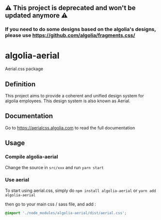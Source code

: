 ## ⚠️ This project is deprecated and won't be updated anymore ⚠️
### If you need to do some designs based on the algolia's designs, please use https://github.com/algolia/fragments.css/

# algolia-aerial
Aerial.css package

## Definition
This project aims to provide a coherent and unified design system for algolia employees.
This design system is also known as Aerial.

## Documentation
Go to https://aerialcss.algolia.com to read the full documentation

## Usage

### Compile algolia-aerial
Change the source in `src/xxx` and run `yarn start`

### Use aerial

To start using aerial.css, simply do `npm install algolia-aerial` or `yarn add algolia-aerial`

then go to your main css / sass file, and add :

```css
@import './node_modules/algolia-aerial/dist/aerial.css';
```

